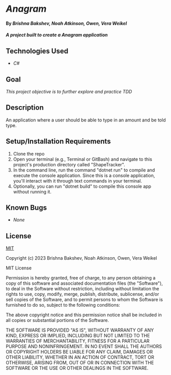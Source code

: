 # _Anagram_

#### By _Brishna Bakshev, Noah Atkinson, Owen, Vera Weikel_

#### _A project built to create a Anagram application_

## Technologies Used

- _C#_

## Goal

_This project objective is to further explore and practice TDD_

## Description

An application where a user should be able to type in an amount and be told  type.

## Setup/Installation Requirements

1. Clone the repo
2. Open your terminal (e.g., Terminal or GitBash) and navigate to this project's production directory called "ShapeTracker".
3. In the command line, run the command "dotnet run" to compile and execute the console application. Since this is a console application, you'll interact with it through text commands in your terminal.
4. Optionally, you can run "dotnet build" to compile this console app without running it.

## Known Bugs

- _None_

## License

[MIT](https://choosealicense.com/licenses/mit/)

Copyright (c) 2023 Brishna Bakshev, Noah Atkinson, Owen, Vera Weikel

MIT License

Permission is hereby granted, free of charge, to any person obtaining a copy
of this software and associated documentation files (the "Software"), to deal
in the Software without restriction, including without limitation the rights
to use, copy, modify, merge, publish, distribute, sublicense, and/or sell
copies of the Software, and to permit persons to whom the Software is
furnished to do so, subject to the following conditions:

The above copyright notice and this permission notice shall be included in all
copies or substantial portions of the Software.

THE SOFTWARE IS PROVIDED "AS IS", WITHOUT WARRANTY OF ANY KIND, EXPRESS OR
IMPLIED, INCLUDING BUT NOT LIMITED TO THE WARRANTIES OF MERCHANTABILITY,
FITNESS FOR A PARTICULAR PURPOSE AND NONINFRINGEMENT. IN NO EVENT SHALL THE
AUTHORS OR COPYRIGHT HOLDERS BE LIABLE FOR ANY CLAIM, DAMAGES OR OTHER
LIABILITY, WHETHER IN AN ACTION OF CONTRACT, TORT OR OTHERWISE, ARISING FROM,
OUT OF OR IN CONNECTION WITH THE SOFTWARE OR THE USE OR OTHER DEALINGS IN THE
SOFTWARE.